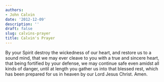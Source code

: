```yaml
---
authors:
- John Calvin
date: '2012-12-09'
description: ''
draft: false
slug: calvins-prayer
title: Calvin's Prayer
---
```

By your Spirit destroy the wickedness of our heart, and restore us to a sound mind, that we may ever cleave to you with a true and sincere heart, that being fortified by your defense, we may continue safe even amidst all kinds of danger, until at length you gather us into that blessed rest, which has been prepared for us in heaven by our Lord Jesus Christ. Amen.



